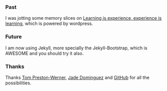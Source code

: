 ### Past

I was jotting some memory slices on [Learning is experience, experience is learning](www.lieeil.info), which is powered by wordpress.

### Future

I am now using Jekyll, more specially the Jekyll-Bootstrap, which is AWESOME and you should try it also.

### Thanks	
Thanks [Tom Preston-Werner](https://github.com/mojombo), [Jade Dominguez](http://jekyllbootstrap.com/) and [GitHub](github.com) for all the possibilities.

